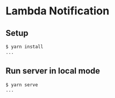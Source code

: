 # Lambda Notification

## Setup

```bash
$ yarn install
...
```

## Run server in local mode

```bash
$ yarn serve
...
```
